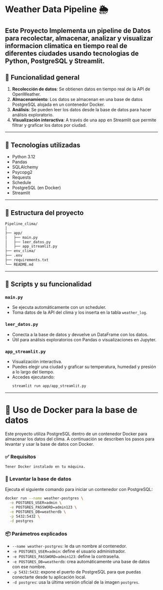# Weather Data Pipeline 🌦️

Este Proyecto Implementa un pipeline de Datos para recolectar, almacenar, analizar y visualizar informacion climatica en tiempo real de diferentes ciudades usando tecnologias de Python, PostgreSQL y Streamlit.
---

## 🚀 Funcionalidad general

1. **Recolección de datos**: Se obtienen datos en tiempo real de la API de OpenWeather.
2. **Almacenamiento**: Los datos se almacenan en una base de datos PostgreSQL alojada en un contenedor Docker.
3. **Análisis**: Se pueden leer los datos desde la base de datos para hacer análisis exploratorio.
4. **Visualización interactiva**: A través de una app en Streamlit que permite filtrar y graficar los datos por ciudad.

---

## 🧰 Tecnologías utilizadas

- Python 3.12
- Pandas
- SQLAlchemy
- Psycopg2
- Requests
- Schedule
- PostgreSQL (en Docker)
- Streamlit

---

## 📁 Estructura del proyecto

```bash
Pipeline_clima/
│
├── app/
│   ├── main.py             
│   ├── leer_datos.py       
│   ├── app_streamlit.py    
├── env_clima/              
├── .env                    
├── requirements.txt        
└── README.md             
```
---

## 📝 Scripts y su funcionalidad

### `main.py`
- Se ejecuta automáticamente con un scheduler.
- Toma datos de la API del clima y los inserta en la tabla `weather_log`.

### `leer_datos.py`
- Conecta a la base de datos y devuelve un DataFrame con los datos.
- Útil para análisis exploratorios con Pandas o visualizaciones en Jupyter.

### `app_streamlit.py`
- Visualización interactiva.
- Puedes elegir una ciudad y graficar su temperatura, humedad y presión a lo largo del tiempo.
- Accedes ejecutando:
  ```bash
  streamlit run app/app_streamlit.py
    ```

---

# 🐳 Uso de Docker para la base de datos

  Este proyecto utiliza PostgreSQL dentro de un contenedor Docker para almacenar los datos del clima. A continuación se describen los pasos para levantar y usar la base de datos con Docker.

### ✅ Requisitos

    Tener Docker instalado en tu máquina.

### 🚀 Levantar la base de datos

Ejecuta el siguiente comando para iniciar un contenedor con PostgreSQL:
```bash
docker run --name weather-postgres \
  -e POSTGRES_USER=admin \
  -e POSTGRES_PASSWORD=admin123 \
  -e POSTGRES_DB=weatherdb \
  -p 5432:5432 \
  -d postgres
```

### 📦 Parámetros explicados

- `--name weather-postgres`: le da un nombre al contenedor.
- `-e POSTGRES_USER=admin`: define el usuario administrador.
- `-e POSTGRES_PASSWORD=admin123`: define la contraseña.
- `-e POSTGRES_DB=weatherdb`: crea automáticamente una base de datos con ese nombre.
- `-p 5432:5432`: expone el puerto de PostgreSQL para que puedas conectarte desde tu aplicación local.
- `-d postgres`: usa la última versión oficial de la imagen `postgres`.


